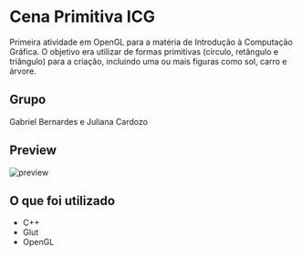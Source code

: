 # Cena Primitiva ICG
Primeira atividade em OpenGL para a matéria de Introdução à Computação Gráfica. O objetivo era utilizar de formas primitivas (círculo, retângulo e triângulo) para a criação, incluindo uma ou mais figuras como sol, carro e árvore.

## Grupo
Gabriel Bernardes e Juliana Cardozo

## Preview
![preview](https://github.com/boubeejul/primitive-scene-icg/assets/93846188/af39a8a4-5caf-4e6c-be08-eb62cf4df868)

## O que foi utilizado
- C++
- Glut
- OpenGL
